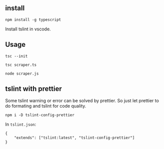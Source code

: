 ## install

```
npm install -g typescript
```

Install tslint in vscode.

## Usage

```
tsc --init
```

```
tsc scraper.ts
```

```
node scraper.js
```


## tslint with prettier

Some tslint warning or error can be solved by prettier. So just let prettier to do formating and tslint for code quality.

```
npm i -D tslint-config-prettier
```

In `tslint.json`:

```
{
    "extends": ["tslint:latest", "tslint-config-prettier"]
}
```